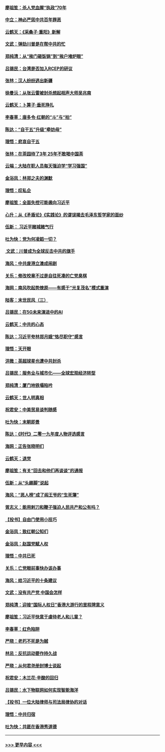 #### [廖祖笙：杀人党血腥“执政”70年](../pages/nsc993/n11745144.md?t=12260544) 
#### [中立：神必严惩中共百年罪恶](../pages/nsc993/n11744970.md?t=12260544) 
#### [云鹤天：《采桑子‧重阳》新解](../pages/nsc993/n11744948.md?t=12260544) 
#### [文武：弹劾川普是在帮中共的忙](../pages/nsc993/n11744758.md?t=12260544) 
#### [郑纯清：从“挨门砸饭锅”到“挨户堵炉眼”](../pages/nsc993/n11744745.md?t=12260544) 
#### [吕锡民：台湾是否加入RCEP的研议](../pages/nsc993/n11744701.md?t=12260544) 
#### [张林：汉人纷纷逃出新疆](../pages/nsc993/n11743530.md?t=12260544) 
#### [徐曼沅：从张云雷被封杀想起相声大师吴兆南](../pages/nsc993/n11741816.md?t=12260544) 
#### [云鹤天：卜算子‧垂死挣扎](../pages/nsc993/n11739956.md?t=12260544) 
#### [李春草：唐多令‧红朝的“斗”与“拍”](../pages/nsc993/n11739830.md?t=12260544) 
#### [陈达：“自干五”升级“牵妨母”](../pages/nsc993/n11739724.md?t=12260544) 
#### [理悟：悲哀自干五](../pages/nsc993/n11739547.md?t=12260544) 
#### [张林：在茶园待了3年 25年不敢喝中国茶](../pages/nsc993/n11739240.md?t=12260544) 
#### [云端：大陆在职人员每天强迫学“学习强国”](../pages/nsc993/n11738735.md?t=12260544) 
#### [金浴凤：林郑之夫的渊默](../pages/nsc993/n11737735.md?t=12260544) 
#### [理悟：叹私企](../pages/nsc993/n11737715.md?t=12260544) 
#### [廖祖笙：全面失控可能袭向习近平](../pages/nsc993/n11737704.md?t=12260544) 
#### [心升：从《矛盾论》《实践论》的谬误揭去毛泽东哲学家的面纱](../pages/nsc993/n11736962.md?t=12260544) 
#### [伍新： 习近平赌城赌气行](../pages/nsc993/n11736929.md?t=12260544) 
#### [吐为快：党为何凌蹈一切？](../pages/nsc993/n11736915.md?t=12260544) 
#### [ 文武：川普成为全球反击中共的旗手](../pages/nsc993/n11736882.md?t=12260544) 
#### [海风：中共废港立澳成闹剧](../pages/nsc993/n11735857.md?t=12260544) 
#### [关乐：修改校章不过是自往死凑的亡党臭棋](../pages/nsc993/n11735097.md?t=12260544) 
#### [海网：南风吹起势燎原——有感于“光复茂名”模式重演](../pages/nsc993/n11732308.md?t=12260544) 
#### [陆客：末世民风（三）](../pages/nsc993/n11732211.md?t=12260544) 
#### [吕锡民：在5G未来演进中的AI](../pages/nsc993/n11730010.md?t=12260544) 
#### [云鹤天：中共的心态](../pages/nsc993/n11729906.md?t=12260544) 
#### [陈达：习近平夸林郑月娥“恪尽职守”感言](../pages/nsc993/n11729881.md?t=12260544) 
#### [理悟：天开眼](../pages/nsc993/n11729699.md?t=12260544) 
#### [洪微：英超球星也遭中共封杀](../pages/nsc993/n11727243.md?t=12260544) 
#### [吕锡民：服务业与城市化——全球宏观经济转型](../pages/nsc993/n11725845.md?t=12260544) 
#### [郑纯清：厦门地铁塌陷吟](../pages/nsc993/n11725813.md?t=12260544) 
#### [云鹤天：世人明真相](../pages/nsc993/n11725621.md?t=12260544) 
#### [祝君安：中美贸易谈判随感](../pages/nsc993/n11725609.md?t=12260544) 
#### [吐为快：末朝即景](../pages/nsc993/n11723365.md?t=12260544) 
#### [陈达：《时代》二零一九年度人物评选感言](../pages/nsc993/n11723337.md?t=12260544) 
#### [海网：正告张晓明们](../pages/nsc993/n11723228.md?t=12260544) 
#### [云鹤天：退党](../pages/nsc993/n11723056.md?t=12260544) 
#### [廖祖笙：有关“回去和他们再谈谈”的通报](../pages/nsc993/n11722442.md?t=12260544) 
#### [伍新：从“头踢脚”说起](../pages/nsc993/n11722429.md?t=12260544) 
#### [海风：“恶人榜”成了阎王爷的“生死簿”](../pages/nsc993/n11722272.md?t=12260544) 
#### [胥志义：能用剌刀和鞭子强迫人民共产和公有吗？](../pages/nsc993/n11720569.md?t=12260544) 
#### [【投书】自由门使用小技巧](../pages/nsc993/n11720180.md?t=12260544) 
#### [金浴凤：致红朝公知们](../pages/nsc993/n11720563.md?t=12260544) 
#### [金浴凤：赵国党赋人权](../pages/nsc993/n11720533.md?t=12260544) 
#### [理悟：中共已死](../pages/nsc993/n11720233.md?t=12260544) 
#### [关乐：亡党眼前事快办该办事](../pages/nsc993/n11719160.md?t=12260544) 
#### [海风：给习近平的十条建议](../pages/nsc993/n11717616.md?t=12260544) 
#### [文武：没有共产党 中国会怎样](../pages/nsc993/n11717584.md?t=12260544) 
#### [郑纯清：迎接“国际人权日”香港大游行的里程牌意义](../pages/nsc993/n11717417.md?t=12260544) 
#### [廖祖笙：习近平快意于虐待老人和儿童？](../pages/nsc993/n11715313.md?t=12260544) 
#### [李春草：红色陷阱](../pages/nsc993/n11715029.md?t=12260544) 
#### [严晓：老朽不死是为贼](../pages/nsc993/n11712910.md?t=12260544) 
#### [林忌：反抗运动要作持久战](../pages/nsc993/n11712623.md?t=12260544) 
#### [严晓：从何君尧册封博士说起](../pages/nsc993/n11712465.md?t=12260544) 
#### [祝君安：木兰花·辛酸的回归](../pages/nsc993/n11712381.md?t=12260544) 
#### [吕锡民：水下物联网如何实现智能海洋](../pages/nsc993/n11711158.md?t=12260544) 
#### [【投书】一位大陆律师与司法局律协的对话](../pages/nsc993/n11709675.md?t=12260544) 
#### [理悟：中共归宿](../pages/nsc993/n11710059.md?t=12260544) 
#### [吐为快：共匪在香港秀道德](../pages/nsc993/n11709979.md?t=12260544) 

----
#### [ >>> 更早内容 <<< ](../indexes/nsc993-earlier.md)
